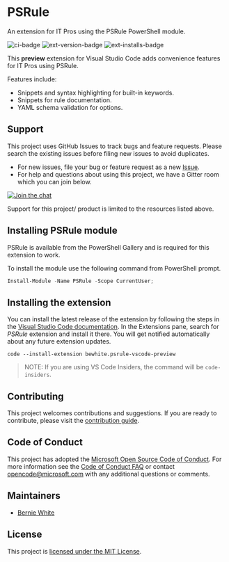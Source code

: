 # PSRule

An extension for IT Pros using the PSRule PowerShell module.

![ci-badge] ![ext-version-badge] ![ext-installs-badge]

This **preview** extension for Visual Studio Code adds convenience features for IT Pros using PSRule.

Features include:

- Snippets and syntax highlighting for built-in keywords.
- Snippets for rule documentation.
- YAML schema validation for options.

## Support

This project uses GitHub Issues to track bugs and feature requests.
Please search the existing issues before filing new issues to avoid duplicates.

- For new issues, file your bug or feature request as a new [Issue][issues].
- For help and questions about using this project, we have a Gitter room which you can join below.

[![Join the chat][chat-badge]][chat]

Support for this project/ product is limited to the resources listed above.

## Installing PSRule module

PSRule is available from the PowerShell Gallery and is required for this extension to work.

To install the module use the following command from PowerShell prompt.

```powershell
Install-Module -Name PSRule -Scope CurrentUser;
```

## Installing the extension

You can install the latest release of the extension by following the steps in the [Visual Studio Code documentation][vscode-ext-gallery]. In the Extensions pane, search for _PSRule_ extension and install it there. You will get notified automatically about any future extension updates.

```text
code --install-extension bewhite.psrule-vscode-preview
```

> NOTE: If you are using VS Code Insiders, the command will be `code-insiders`.

## Contributing

This project welcomes contributions and suggestions.
If you are ready to contribute, please visit the [contribution guide].

## Code of Conduct

This project has adopted the [Microsoft Open Source Code of Conduct](https://opensource.microsoft.com/codeofconduct/).
For more information see the [Code of Conduct FAQ](https://opensource.microsoft.com/codeofconduct/faq/)
or contact [opencode@microsoft.com](mailto:opencode@microsoft.com) with any additional questions or comments.

## Maintainers

- [Bernie White](https://github.com/BernieWhite)

## License

This project is [licensed under the MIT License][license].

[issues]: https://github.com/Microsoft/PSRule-vscode/issues
[ci-badge]: https://dev.azure.com/bewhite/PSRule-vscode/_apis/build/status/PSRule-vscode-CI?branchName=main
[vscode-ext-gallery]: https://code.visualstudio.com/docs/editor/extension-gallery
[ext]: https://marketplace.visualstudio.com/items?itemName=bewhite.psrule-vscode-preview
[ext-version-badge]: https://vsmarketplacebadge.apphb.com/version/bewhite.psrule-vscode-preview.svg
[ext-installs-badge]: https://vsmarketplacebadge.apphb.com/installs-short/bewhite.psrule-vscode-preview.svg
[contribution guide]: https://github.com/Microsoft/PSRule-vscode/blob/main/CONTRIBUTING.md
[change log]: https://github.com/Microsoft/PSRule-vscode/blob/main/CHANGELOG.md
[license]: https://github.com/Microsoft/PSRule-vscode/blob/main/LICENSE
[chat]: https://gitter.im/PSRule/community?utm_source=badge&utm_medium=badge&utm_campaign=pr-badge&utm_content=badge
[chat-badge]: https://img.shields.io/static/v1.svg?label=chat&message=on%20gitter&color=informational&logo=gitter

